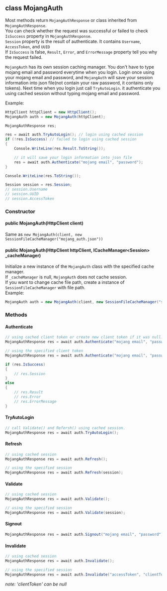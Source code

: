## class MojangAuth

Most methods return `MojangAuthResponse` or class inherited from `MojangAuthResponse`.  
You can check whether the request was successful or failed to check `IsSuccess` property in `MojangAuthResponse`.  
`Session` property is the result of authenticate. It contains `Username`, `AccessToken`, and `UUID`  
If `IsSuccess` is false, `Result`, `Error`, and `ErrorMessage` property tell you why the request failed.  

`MojangAuth` has its own session caching manager. You don't have to type mojang email and password everytime when you login. Login once using your mojang email and password, and `MojangAuth` will save your session information into json file(not contain your raw password, it contains only tokens). Next time when you login just call `TryAutoLogin`. it authenticate you using cached session without typing mojang email and password.

Example: 

```csharp
HttpClient httpClient = new HttpClient();
MojangAuth auth = new MojangAuth(httpClient);

MojangAuthResponse res;

res = await auth.TryAutoLogin(); // login using cached session
if (!res.IsSuccess) // failed to login using cached session
{
    Console.WriteLine(res.Result.ToString());

    // it will save your login information into json file
    res = await auth.Authenticate("mojang email", "password");
}

Console.WriteLine(res.ToString());

Session session = res.Session;
// session.Username
// session.UUID
// session.AccessToken
```

### Constructor

#### public MojangAuth(HttpClient client)

Same as `new MojangAuth(client, new SessionFileCacheManager("mojang_auth.json"))`

#### public MojangAuth(HttpClient httpClient, ICacheManager\<Session\> _cacheManager)

Initialize a new instance of the `MojangAuth` class with the specified cache manager.  
If `_cacheManager` is null, `MojangAuth` does not cache session.  
If you want to change cache file path, create a instance of `SessionFileCacheManager` with file path.  
Example: 
```csharp
MojangAuth auth = new MojangAuth(client, new SessionFileCacheManager("session_file_path.json"));
```

### Methods

#### Authenticate

```csharp
// using cached client token or create new client token if it was null.
MojangAuthResponse res = await auth.Authenticate("mojang email", "password");

// using the specified client token
MojangAuthResponse res = await auth.Authenticate("mojang email", "password", "clientToken");

if (res.IsSuccess)
{
    // res.Session
}
else
{
    // res.Result
    // res.Error
    // res.ErrorMessage
}
```

#### TryAutoLogin

```csharp
// call Validate() and Refersh() using cached session.
MojangAuthResponse res = await auth.TryAutoLogin();
```

#### Refresh

```csharp
// using cached session
MojangAuthResponse res = await auth.Refresh();
```
```csharp
// using the specified session
MojangAuthResponse res = await auth.Refresh(session);
```

#### Validate

```csharp
// using cached session
MojangAuthResponse res = await auth.Validate();
```
```csharp
// using the specified session
MojangAuthResponse res = await auth.Validate(session);
```

#### Signout

```csharp
MojangAuthResponse res = await auth.Signout("mojang email", "password");
```

#### Invalidate

```csharp
// using cached session
MojangAuthResponse res = await auth.Invalidate();
```
```csharp
// using the specified session
MojangAuthResponse res = await auth.Invalidate("accessToken", "clientToken");
```
*note: 'clientToken' can be null*
